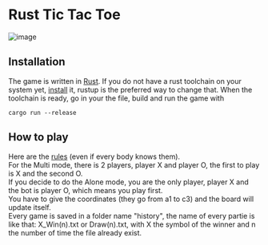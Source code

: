 # Rust Tic Tac Toe

![image](https://github.com/user-attachments/assets/122bbfed-1e3b-43c8-bc65-4813e617a500)

## Installation

The game is written in [Rust](https://www.rust-lang.org). If you do not have a rust toolchain on your system 
yet, [install](https://www.rust-lang.org/tools/install) it, rustup is the preferred way to change that. When the toolchain is ready, go in your the file, build and run the
game with

    cargo run --release
    

## How to play

Here are the [rules](https://www.exploratorium.edu/explore/puzzles/tictactoe) (even if every body knows them). <br>
For the Multi mode, there is 2 players, player X and player O, the first to play is X and the second O. <br>
If you decide to do the Alone mode, you are the only player, player X and the bot is player O, which means you play first. <br>
You have to give the coordinates (they go from a1 to c3) and the board will update itself. <br>
Every game is saved in a folder name "history", the name of every partie is like that: X_Win(n).txt or Draw(n).txt, with X the symbol of the winner and n the number of time the file already exist. <br>
